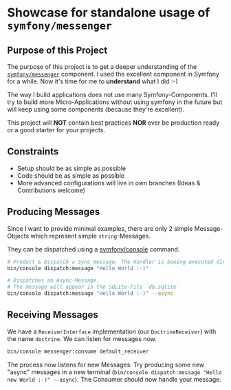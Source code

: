 # Showcase for standalone usage of `symfony/messenger`

## Purpose of this Project

The purpose of this project is to get a deeper understanding of the [`symfony/messenger`](https://symfony.com/doc/current/components/messenger.html) component.
I used the excellent component in Symfony for a while. Now it's time for me to **understand** what I did :-)

The way I build applications does not use many Symfony-Components. I'll try to build more Micro-Applications
without using symfony in the future but will keep using some components (because they're excellent).

This project will **NOT** contain best practices **NOR** ever be production ready or a good starter for your projects.

## Constraints

- Setup should be as simple as possible
- Code should be as simple as possible
- More advanced configurations will live in own branches (Ideas & Contributions welcome)

## Producing Messages

Since I want to provide minimal examples, there are only 2 simple Message-Objects which represent
simple `string`-Messages.

They can be dispatched using a [symfony/console](https://symfony.com/doc/current/components/console.html) command.

```sh
# Product & Dispatch a Sync message. The Handler is beeing executed directly and some debug output is shown.
bin/console dispatch:message "Hello World :-)"

# Dispatches an Async-Message.
# The message will appear in the SQLite-File `db.sqlite`
bin/console dispatch:message "Hello World :-)" --async
```

## Receiving Messages

We have a `ReceiverInterface` implementation (our `DoctrineReceiver`) with the name `doctrine`.
We can listen for messages now.

```sh
bin/console messenger:consume default_receiver
```

The process now listens for new Messages. Try producing some new "async" messages in a new terminal (`bin/console dispatch:message "Hello new World :-)" --async`).
The Consumer should now handle your message.
